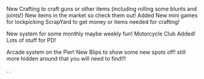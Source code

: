 New Crafting to craft guns or other items (including rolling some blunts and joints!)
New items in the market so check them out!
Added New mini games for lockpicking
ScrapYard to get money or items needed for crafting!


New system for some monthly maybe weekly fun!
Motorcycle Club Added!
Lots of stuff for PD!

Arcade system on the Pier! New Blips to show some new spots off! still more hidden around that you will need to find!!!

.
.